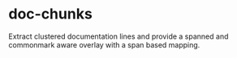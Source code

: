 # doc-chunks

Extract clustered documentation lines and provide
a spanned and commonmark aware overlay with a
span based mapping.